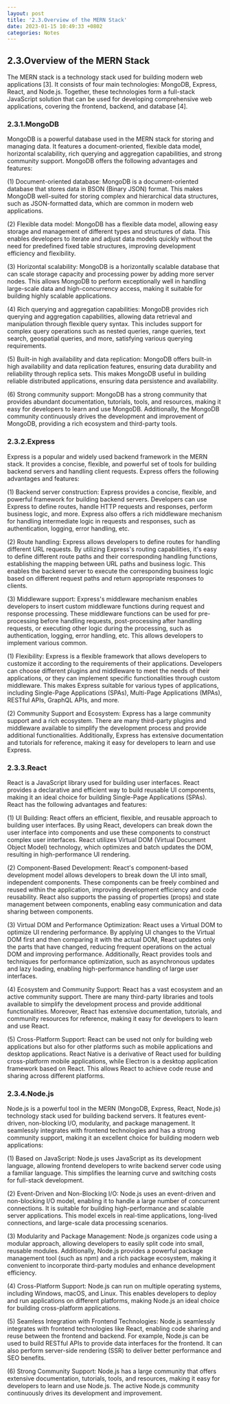 ```yaml
---
layout: post
title: '2.3.Overview of the MERN Stack'
date: 2023-01-15 10:49:33 +0802
categories: Notes
---
```


## 2.3.Overview of the MERN Stack

The MERN stack is a technology stack used for building modern web applications [3]. It consists of four main technologies: MongoDB, Express, React, and Node.js. Together, these technologies form a full-stack JavaScript solution that can be used for developing comprehensive web applications, covering the frontend, backend, and database [4].

### 2.3.1.MongoDB

MongoDB is a powerful database used in the MERN stack for storing and managing data. It features a document-oriented, flexible data model, horizontal scalability, rich querying and aggregation capabilities, and strong community support. MongoDB offers the following advantages and features:

(1) Document-oriented database: MongoDB is a document-oriented database that stores data in BSON (Binary JSON) format. This makes MongoDB well-suited for storing complex and hierarchical data structures, such as JSON-formatted data, which are common in modern web applications.

(2) Flexible data model: MongoDB has a flexible data model, allowing easy storage and management of different types and structures of data. This enables developers to iterate and adjust data models quickly without the need for predefined fixed table structures, improving development efficiency and flexibility.

(3) Horizontal scalability: MongoDB is a horizontally scalable database that can scale storage capacity and processing power by adding more server nodes. This allows MongoDB to perform exceptionally well in handling large-scale data and high-concurrency access, making it suitable for building highly scalable applications.

(4) Rich querying and aggregation capabilities: MongoDB provides rich querying and aggregation capabilities, allowing data retrieval and manipulation through flexible query syntax. This includes support for complex query operations such as nested queries, range queries, text search, geospatial queries, and more, satisfying various querying requirements.

(5) Built-in high availability and data replication: MongoDB offers built-in high availability and data replication features, ensuring data durability and reliability through replica sets. This makes MongoDB useful in building reliable distributed applications, ensuring data persistence and availability.

(6) Strong community support: MongoDB has a strong community that provides abundant documentation, tutorials, tools, and resources, making it easy for developers to learn and use MongoDB. Additionally, the MongoDB community continuously drives the development and improvement of MongoDB, providing a rich ecosystem and third-party tools.

### 2.3.2.Express

Express is a popular and widely used backend framework in the MERN stack. It provides a concise, flexible, and powerful set of tools for building backend servers and handling client requests. Express offers the following advantages and features:

(1) Backend server construction: Express provides a concise, flexible, and powerful framework for building backend servers. Developers can use Express to define routes, handle HTTP requests and responses, perform business logic, and more. Express also offers a rich middleware mechanism for handling intermediate logic in requests and responses, such as authentication, logging, error handling, etc.

(2) Route handling: Express allows developers to define routes for handling different URL requests. By utilizing Express's routing capabilities, it's easy to define different route paths and their corresponding handling functions, establishing the mapping between URL paths and business logic. This enables the backend server to execute the corresponding business logic based on different request paths and return appropriate responses to clients.

(3) Middleware support: Express's middleware mechanism enables developers to insert custom middleware functions during request and response processing. These middleware functions can be used for pre-processing before handling requests, post-processing after handling requests, or executing other logic during the processing, such as authentication, logging, error handling, etc. This allows developers to implement various common.

(1) Flexibility: Express is a flexible framework that allows developers to customize it according to the requirements of their applications. Developers can choose different plugins and middleware to meet the needs of their applications, or they can implement specific functionalities through custom middleware. This makes Express suitable for various types of applications, including Single-Page Applications (SPAs), Multi-Page Applications (MPAs), RESTful APIs, GraphQL APIs, and more.

(2) Community Support and Ecosystem: Express has a large community support and a rich ecosystem. There are many third-party plugins and middleware available to simplify the development process and provide additional functionalities. Additionally, Express has extensive documentation and tutorials for reference, making it easy for developers to learn and use Express.

### 2.3.3.React

React is a JavaScript library used for building user interfaces. React provides a declarative and efficient way to build reusable UI components, making it an ideal choice for building Single-Page Applications (SPAs). React has the following advantages and features:

(1) UI Building: React offers an efficient, flexible, and reusable approach to building user interfaces. By using React, developers can break down the user interface into components and use these components to construct complex user interfaces. React utilizes Virtual DOM (Virtual Document Object Model) technology, which optimizes and batch updates the DOM, resulting in high-performance UI rendering.

(2) Component-Based Development: React's component-based development model allows developers to break down the UI into small, independent components. These components can be freely combined and reused within the application, improving development efficiency and code reusability. React also supports the passing of properties (props) and state management between components, enabling easy communication and data sharing between components.

(3) Virtual DOM and Performance Optimization: React uses a Virtual DOM to optimize UI rendering performance. By applying UI changes to the Virtual DOM first and then comparing it with the actual DOM, React updates only the parts that have changed, reducing frequent operations on the actual DOM and improving performance. Additionally, React provides tools and techniques for performance optimization, such as asynchronous updates and lazy loading, enabling high-performance handling of large user interfaces.

(4) Ecosystem and Community Support: React has a vast ecosystem and an active community support. There are many third-party libraries and tools available to simplify the development process and provide additional functionalities. Moreover, React has extensive documentation, tutorials, and community resources for reference, making it easy for developers to learn and use React.

(5) Cross-Platform Support: React can be used not only for building web applications but also for other platforms such as mobile applications and desktop applications. React Native is a derivative of React used for building cross-platform mobile applications, while Electron is a desktop application framework based on React. This allows React to achieve code reuse and sharing across different platforms.

### 2.3.4.Node.js

Node.js is a powerful tool in the MERN (MongoDB, Express, React, Node.js) technology stack used for building backend servers. It features event-driven, non-blocking I/O, modularity, and package management. It seamlessly integrates with frontend technologies and has a strong community support, making it an excellent choice for building modern web applications:

(1) Based on JavaScript: Node.js uses JavaScript as its development language, allowing frontend developers to write backend server code using a familiar language. This simplifies the learning curve and switching costs for full-stack development.

(2) Event-Driven and Non-Blocking I/O: Node.js uses an event-driven and non-blocking I/O model, enabling it to handle a large number of concurrent connections. It is suitable for building high-performance and scalable server applications. This model excels in real-time applications, long-lived connections, and large-scale data processing scenarios.

(3) Modularity and Package Management: Node.js organizes code using a modular approach, allowing developers to easily split code into small, reusable modules. Additionally, Node.js provides a powerful package management tool (such as npm) and a rich package ecosystem, making it convenient to incorporate third-party modules and enhance development efficiency.

(4) Cross-Platform Support: Node.js can run on multiple operating systems, including Windows, macOS, and Linux. This enables developers to deploy and run applications on different platforms, making Node.js an ideal choice for building cross-platform applications.

(5) Seamless Integration with Frontend Technologies: Node.js seamlessly integrates with frontend technologies like React, enabling code sharing and reuse between the frontend and backend. For example, Node.js can be used to build RESTful APIs to provide data interfaces for the frontend. It can also perform server-side rendering (SSR) to deliver better performance and SEO benefits.

(6) Strong Community Support: Node.js has a large community that offers extensive documentation, tutorials, tools, and resources, making it easy for developers to learn and use Node.js. The active Node.js community continuously drives its development and improvement.
